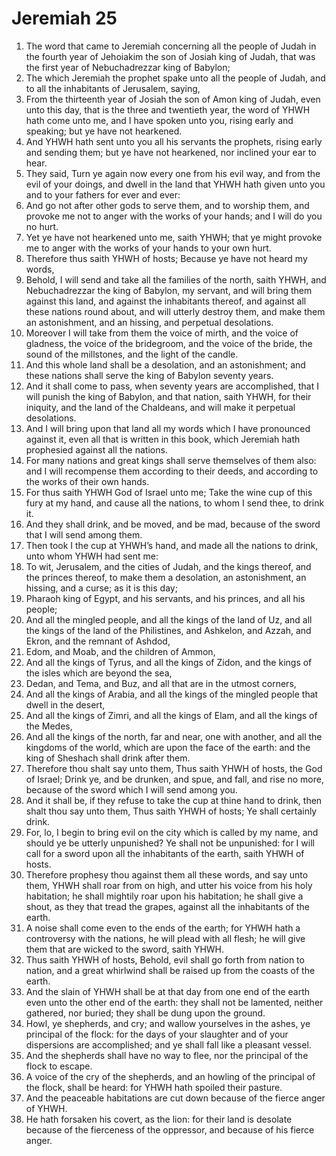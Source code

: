 ﻿# Jeremiah 25
1. The word that came to Jeremiah concerning all the people of Judah in the fourth year of Jehoiakim the son of Josiah king of Judah, that was the first year of Nebuchadrezzar king of Babylon; 
2. The which Jeremiah the prophet spake unto all the people of Judah, and to all the inhabitants of Jerusalem, saying, 
3. From the thirteenth year of Josiah the son of Amon king of Judah, even unto this day, that is the three and twentieth year, the word of YHWH hath come unto me, and I have spoken unto you, rising early and speaking; but ye have not hearkened. 
4. And YHWH hath sent unto you all his servants the prophets, rising early and sending them; but ye have not hearkened, nor inclined your ear to hear. 
5. They said, Turn ye again now every one from his evil way, and from the evil of your doings, and dwell in the land that YHWH hath given unto you and to your fathers for ever and ever: 
6. And go not after other gods to serve them, and to worship them, and provoke me not to anger with the works of your hands; and I will do you no hurt. 
7. Yet ye have not hearkened unto me, saith YHWH; that ye might provoke me to anger with the works of your hands to your own hurt. 
8.  Therefore thus saith YHWH of hosts; Because ye have not heard my words, 
9. Behold, I will send and take all the families of the north, saith YHWH, and Nebuchadrezzar the king of Babylon, my servant, and will bring them against this land, and against the inhabitants thereof, and against all these nations round about, and will utterly destroy them, and make them an astonishment, and an hissing, and perpetual desolations. 
10. Moreover I will take from them the voice of mirth, and the voice of gladness, the voice of the bridegroom, and the voice of the bride, the sound of the millstones, and the light of the candle. 
11. And this whole land shall be a desolation, and an astonishment; and these nations shall serve the king of Babylon seventy years. 
12.  And it shall come to pass, when seventy years are accomplished, that I will punish the king of Babylon, and that nation, saith YHWH, for their iniquity, and the land of the Chaldeans, and will make it perpetual desolations. 
13. And I will bring upon that land all my words which I have pronounced against it, even all that is written in this book, which Jeremiah hath prophesied against all the nations. 
14. For many nations and great kings shall serve themselves of them also: and I will recompense them according to their deeds, and according to the works of their own hands. 
15.  For thus saith YHWH God of Israel unto me; Take the wine cup of this fury at my hand, and cause all the nations, to whom I send thee, to drink it. 
16. And they shall drink, and be moved, and be mad, because of the sword that I will send among them. 
17. Then took I the cup at YHWH’s hand, and made all the nations to drink, unto whom YHWH had sent me: 
18. To wit, Jerusalem, and the cities of Judah, and the kings thereof, and the princes thereof, to make them a desolation, an astonishment, an hissing, and a curse; as it is this day; 
19. Pharaoh king of Egypt, and his servants, and his princes, and all his people; 
20. And all the mingled people, and all the kings of the land of Uz, and all the kings of the land of the Philistines, and Ashkelon, and Azzah, and Ekron, and the remnant of Ashdod, 
21. Edom, and Moab, and the children of Ammon, 
22. And all the kings of Tyrus, and all the kings of Zidon, and the kings of the isles which are beyond the sea, 
23. Dedan, and Tema, and Buz, and all that are in the utmost corners, 
24. And all the kings of Arabia, and all the kings of the mingled people that dwell in the desert, 
25. And all the kings of Zimri, and all the kings of Elam, and all the kings of the Medes, 
26. And all the kings of the north, far and near, one with another, and all the kingdoms of the world, which are upon the face of the earth: and the king of Sheshach shall drink after them. 
27. Therefore thou shalt say unto them, Thus saith YHWH of hosts, the God of Israel; Drink ye, and be drunken, and spue, and fall, and rise no more, because of the sword which I will send among you. 
28. And it shall be, if they refuse to take the cup at thine hand to drink, then shalt thou say unto them, Thus saith YHWH of hosts; Ye shall certainly drink. 
29. For, lo, I begin to bring evil on the city which is called by my name, and should ye be utterly unpunished? Ye shall not be unpunished: for I will call for a sword upon all the inhabitants of the earth, saith YHWH of hosts. 
30. Therefore prophesy thou against them all these words, and say unto them, YHWH shall roar from on high, and utter his voice from his holy habitation; he shall mightily roar upon his habitation; he shall give a shout, as they that tread the grapes, against all the inhabitants of the earth. 
31. A noise shall come even to the ends of the earth; for YHWH hath a controversy with the nations, he will plead with all flesh; he will give them that are wicked to the sword, saith YHWH. 
32. Thus saith YHWH of hosts, Behold, evil shall go forth from nation to nation, and a great whirlwind shall be raised up from the coasts of the earth. 
33. And the slain of YHWH shall be at that day from one end of the earth even unto the other end of the earth: they shall not be lamented, neither gathered, nor buried; they shall be dung upon the ground. 
34.  Howl, ye shepherds, and cry; and wallow yourselves in the ashes, ye principal of the flock: for the days of your slaughter and of your dispersions are accomplished; and ye shall fall like a pleasant vessel. 
35. And the shepherds shall have no way to flee, nor the principal of the flock to escape. 
36. A voice of the cry of the shepherds, and an howling of the principal of the flock, shall be heard: for YHWH hath spoiled their pasture. 
37. And the peaceable habitations are cut down because of the fierce anger of YHWH. 
38. He hath forsaken his covert, as the lion: for their land is desolate because of the fierceness of the oppressor, and because of his fierce anger. 
